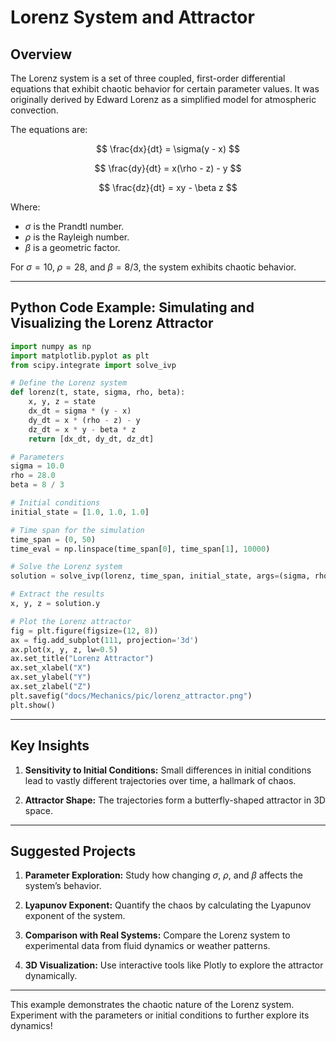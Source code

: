 # Lorenz System and Attractor

## Overview

The Lorenz system is a set of three coupled, first-order differential equations that exhibit chaotic behavior for certain parameter values. It was originally derived by Edward Lorenz as a simplified model for atmospheric convection.

The equations are:

$$
\frac{dx}{dt} = \sigma(y - x)
$$

$$
\frac{dy}{dt} = x(\rho - z) - y
$$

$$
\frac{dz}{dt} = xy - \beta z
$$

Where:

- $\sigma$ is the Prandtl number.
- $\rho$ is the Rayleigh number.
- $\beta$ is a geometric factor.

For $\sigma = 10$, $\rho = 28$, and $\beta = 8/3$, the system exhibits chaotic behavior.

---

## Python Code Example: Simulating and Visualizing the Lorenz Attractor

```python
import numpy as np
import matplotlib.pyplot as plt
from scipy.integrate import solve_ivp

# Define the Lorenz system
def lorenz(t, state, sigma, rho, beta):
    x, y, z = state
    dx_dt = sigma * (y - x)
    dy_dt = x * (rho - z) - y
    dz_dt = x * y - beta * z
    return [dx_dt, dy_dt, dz_dt]

# Parameters
sigma = 10.0
rho = 28.0
beta = 8 / 3

# Initial conditions
initial_state = [1.0, 1.0, 1.0]

# Time span for the simulation
time_span = (0, 50)
time_eval = np.linspace(time_span[0], time_span[1], 10000)

# Solve the Lorenz system
solution = solve_ivp(lorenz, time_span, initial_state, args=(sigma, rho, beta), t_eval=time_eval, method='RK45')

# Extract the results
x, y, z = solution.y

# Plot the Lorenz attractor
fig = plt.figure(figsize=(12, 8))
ax = fig.add_subplot(111, projection='3d')
ax.plot(x, y, z, lw=0.5)
ax.set_title("Lorenz Attractor")
ax.set_xlabel("X")
ax.set_ylabel("Y")
ax.set_zlabel("Z")
plt.savefig("docs/Mechanics/pic/lorenz_attractor.png")
plt.show()
```

---

## Key Insights

1. **Sensitivity to Initial Conditions:**
   Small differences in initial conditions lead to vastly different trajectories over time, a hallmark of chaos.

2. **Attractor Shape:**
   The trajectories form a butterfly-shaped attractor in 3D space.

---

## Suggested Projects

1. **Parameter Exploration:** Study how changing $\sigma$, $\rho$, and $\beta$ affects the system’s behavior.

2. **Lyapunov Exponent:** Quantify the chaos by calculating the Lyapunov exponent of the system.

3. **Comparison with Real Systems:** Compare the Lorenz system to experimental data from fluid dynamics or weather patterns.

4. **3D Visualization:** Use interactive tools like Plotly to explore the attractor dynamically.

---

This example demonstrates the chaotic nature of the Lorenz system. Experiment with the parameters or initial conditions to further explore its dynamics!
